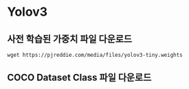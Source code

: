 # Yolov3

## 사전 학습된 가중치 파일 다운로드

```
wget https://pjreddie.com/media/files/yolov3-tiny.weights
```

## COCO Dataset Class 파일 다운로드

